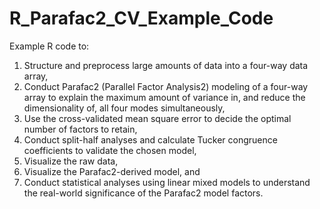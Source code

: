 # R_Parafac2_CV_Example_Code

Example R code to:
1) Structure and preprocess large amounts of data into a four-way data array,
2) Conduct Parafac2 (Parallel Factor Analysis2) modeling of a four-way array to explain the maximum amount of variance in, and reduce the dimensionality of, all four modes simultaneously,
3) Use the cross-validated mean square error to decide the optimal number of factors to retain,
4) Conduct split-half analyses and calculate Tucker congruence coefficients to validate the chosen model, 
5) Visualize the raw data, 
6) Visualize the Parafac2-derived model, and
7) Conduct statistical analyses using linear mixed models to understand the real-world significance of the Parafac2 model factors.
